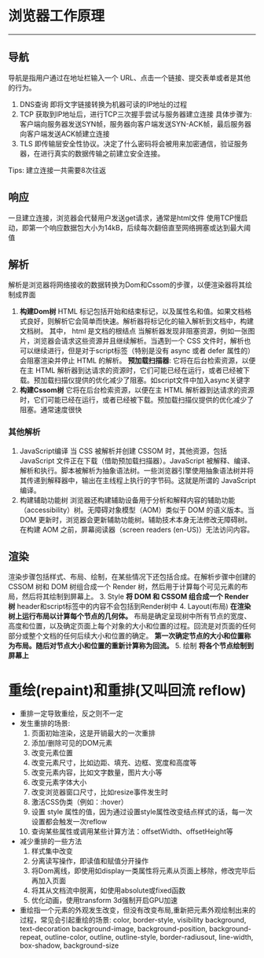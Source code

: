 # **浏览器工作原理**
***
## 导航
导航是指用户通过在地址栏输入一个 URL、点击一个链接、提交表单或者是其他的行为。
1. DNS查询
即将文字链接转换为机器可读的IP地址的过程
2. TCP
获取到IP地址后，进行TCP三次握手尝试与服务器建立连接
具体步骤为: 客户端向服务器发送SYN帧，服务器向客户端发送SYN-ACK帧，最后服务器向客户端发送ACK帧建立连接
3. TLS
即传输层安全性协议。决定了什么密码将会被用来加密通信，验证服务器，在进行真实的数据传输之前建立安全连接。

Tips: 建立连接一共需要8次往返

## 响应
一旦建立连接，浏览器会代替用户发送get请求，通常是html文件
使用TCP慢启动，即第一个响应数据包大小为14kB，后续每次翻倍直至网络拥塞或达到最大阈值

## 解析
解析是浏览器将网络接收的数据转换为Dom和Cssom的步骤，以便渲染器将其绘制成界面
1. **构建Dom树**
HTML 标记包括开始和结束标记，以及属性名和值。如果文档格式良好，则解析它会简单而快速。解析器将标记化的输入解析到文档中，构建文档树。
其中， html 是文档的根结点
当解析器发现非阻塞资源，例如一张图片，浏览器会请求这些资源并且继续解析。当遇到一个 CSS 文件时，解析也可以继续进行，但是对于script标签（特别是没有 async 或者 defer 属性的）会阻塞渲染并停止 HTML 的解析。
**预加载扫描器**: 它将在后台检索资源，以便在主 HTML 解析器到达请求的资源时，它们可能已经在运行，或者已经被下载。预加载扫描仪提供的优化减少了阻塞。如script文件中加入async关键字
2. **构建Cssom树**
它将在后台检索资源，以便在主 HTML 解析器到达请求的资源时，它们可能已经在运行，或者已经被下载。预加载扫描仪提供的优化减少了阻塞。通常速度很快
### 其他解析
1. JavaScript编译
当 CSS 被解析并创建 CSSOM 时，其他资源，包括 JavaScript 文件正在下载（借助预加载扫描器）。JavaScript 被解释、编译、解析和执行。脚本被解析为抽象语法树。一些浏览器引擎使用抽象语法树并将其传递到解释器中，输出在主线程上执行的字节码。这就是所谓的 JavaScript 编译。
2. 构建辅助功能树
浏览器还构建辅助设备用于分析和解释内容的辅助功能（accessibility）树。无障碍对象模型（AOM）类似于 DOM 的语义版本。当 DOM 更新时，浏览器会更新辅助功能树。辅助技术本身无法修改无障碍树。
在构建 AOM 之前，屏幕阅读器（screen readers (en-US)）无法访问内容。
## 渲染
渲染步骤包括样式、布局、绘制，在某些情况下还包括合成。在解析步骤中创建的 CSSOM 树和 DOM 树组合成一个 Render 树，然后用于计算每个可见元素的布局，然后将其绘制到屏幕上。
3. Style
**将 DOM 和 CSSOM 组合成一个 Render 树**
header和script标签中的内容不会包括到Render树中
4. Layout(布局)
**在渲染树上运行布局以计算每个节点的几何体。**
布局是确定呈现树中所有节点的宽度、高度和位置，以及确定页面上每个对象的大小和位置的过程。回流是对页面的任何部分或整个文档的任何后续大小和位置的确定。
**第一次确定节点的大小和位置称为布局。随后对节点大小和位置的重新计算称为回流。**
5. 绘制
**将各个节点绘制到屏幕上**

# 重绘(repaint)和重排(又叫回流 reflow)
- 重排一定导致重绘，反之则不一定
- 发生重排的场景:
    1. 页面初始渲染，这是开销最大的一次重排
    2. 添加/删除可见的DOM元素
    3. 改变元素位置
    4. 改变元素尺寸，比如边距、填充、边框、宽度和高度等
    5. 改变元素内容，比如文字数量，图片大小等
    6. 改变元素字体大小
    7. 改变浏览器窗口尺寸，比如resize事件发生时
    8. 激活CSS伪类（例如：:hover）
    9. 设置 style 属性的值，因为通过设置style属性改变结点样式的话，每一次设置都会触发一次reflow
    10. 查询某些属性或调用某些计算方法：offsetWidth、offsetHeight等
- 减少重排的一些方法
    1. 样式集中改变
    2. 分离读写操作，即读值和赋值分开操作
    3. 将Dom离线，即使用如display一类属性将元素从页面上移除，修改完毕后再加入页面
    4. 将其从文档流中脱离，如使用absolute或fixed函数
    5. 优化动画，使用transform 3d强制开启GPU加速
- 重绘指一个元素的外观发生改变，但没有改变布局,重新把元素外观绘制出来的过程，常见会引起重绘的场景:
color, border-style, visibility background, text-decoration background-image, background-position, background-repeat, outline-color, outline, outline-style, border-radiusout, line-width, box-shadow, background-size


